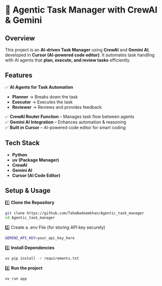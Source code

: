 # 🚀 Agentic Task Manager with CrewAI & Gemini  

## Overview  
This project is an **AI-driven Task Manager** using **CrewAI** and **Gemini AI**, developed in **Cursor (AI-powered code editor)**. It automates task handling with AI agents that **plan, execute, and review tasks** efficiently.  

## Features  
✅ **AI Agents for Task Automation**  
   - **Planner** → Breaks down the task  
   - **Executor** → Executes the task  
   - **Reviewer** → Reviews and provides feedback  

✅ **CrewAI Router Function** – Manages task flow between agents  
✅ **Gemini AI Integration** – Enhances automation & reasoning  
✅ **Built in Cursor** – AI-powered code editor for smart coding  

## Tech Stack  
- **Python**
- **uv (Package Manager)**  
- **CrewAI**  
- **Gemini AI**  
- **Cursor (AI Code Editor)**  

## Setup & Usage  

1️⃣ **Clone the Repository**  
```bash
git clone https://github.com/TahaNadeemkhan/Agentic_task_manager 
cd Agentic_task_manager 
```
2️⃣ Create a .env File (for storing API key securely)
```bash
GEMINI_API_KEY=your_api_key_here
```

3️⃣ **Install Dependencies**
```bash
uv pip install -r requirements.txt
```

4️⃣ **Run the project**
```bash
uv run app
```


